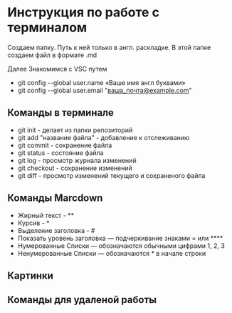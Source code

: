 # Инструкция по работе c терминалом

Создаем папку. Путь к ней только в англ. раскладке. В этой папке создаем файл в формате .md

Далее Знакомимся с VSC путем
* git config --global user.name «Ваше имя англ буквами»
* git config --global user.email "ваша_почта@example.com"

## Команды в терминале

* git init - делает из папки репозиторий
* git add "название файла" - добавление к отслеживанию 
* git commit - сохранение файла
* git status - состояние файла
* git log - просмотр журнала изменений 
* git checkout - сохранение изменений 
* git diff - просмотр изменений текущего и сохраненого файла

## Команды Marcdown

* Жирный текст - **
* Курсив - *
* Выделение заголовка - # 
* Показать уровень заголовка —
подчеркивание знаками = или ****
* Нумерованные Списки — обозначаются
обычными цифрами 1, 2, 3
* Ненумерованные Списки — обозначаются *  в начале строки

## Картинки 

## Команды для удаленой работы